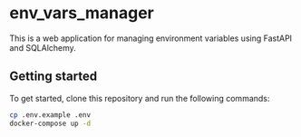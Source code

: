 # env_vars_manager

This is a web application for managing environment variables using FastAPI and SQLAlchemy.

## Getting started

To get started, clone this repository and run the following commands:

```sh
cp .env.example .env
docker-compose up -d
